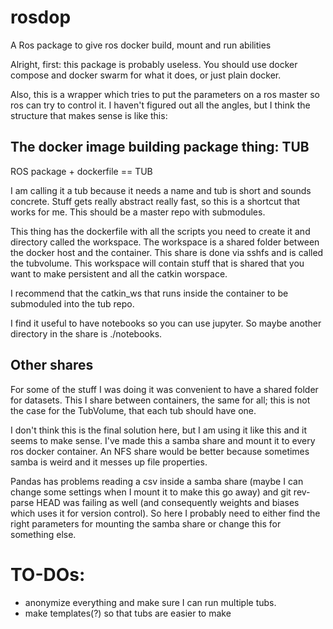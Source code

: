 # rosdop
A Ros package to give ros docker build, mount and run abilities

Alright, first: this package is probably useless. You should use docker compose and docker swarm for what it does, or just plain docker.

Also, this is a wrapper which tries to put the parameters on a ros master so ros can try to control it. I haven't figured out all the angles, but I think the structure that makes sense is like this:

## The docker image building package thing: TUB

ROS package + dockerfile == TUB

I am calling it a tub because it needs a name and tub is short and sounds concrete. Stuff gets really abstract really fast, so this is a shortcut that works for me. This should be a master repo with submodules.

This thing has the dockerfile with all the scripts you need to create it and directory called the workspace. The workspace is a shared folder between the docker host and the container. This share is done via sshfs and is called the tubvolume. This workspace will contain stuff that is shared that you want to make persistent and all the catkin worspace.

I recommend that the catkin_ws that runs inside the container to be submoduled into the tub repo.

I find it useful to have notebooks so you can use jupyter. So maybe another directory in the share is ./notebooks.

## Other shares

For some of the stuff I was doing it was convenient to have a shared folder for datasets. This I share between containers, the same for all; this is not the case for the TubVolume, that each tub should have one.

I don't think this is the final solution here, but I am using it like this and it seems to make sense. I've made this a samba share and mount it to every ros docker container. An NFS share would be better because sometimes samba is weird and it messes up file properties.

Pandas has problems reading a csv inside a samba share (maybe I can change some settings when I mount it to make this go away) and git rev-parse HEAD was failing as well (and consequently weights and biases which uses it for version control). So here I probably need to either find the right parameters for mounting the samba share or change this for something else. 

# TO-DOs:

- anonymize everything and make sure I can run multiple tubs.
- make templates(?) so that tubs are easier to make
